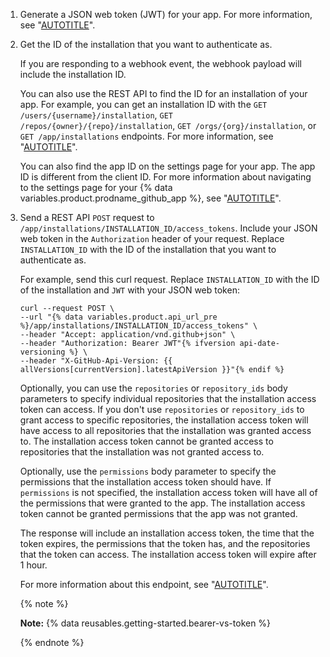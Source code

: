 1. Generate a JSON web token (JWT) for your app. For more information, see "[AUTOTITLE](/apps/creating-github-apps/authenticating-with-a-github-app/generating-a-json-web-token-jwt-for-a-github-app)".
1. Get the ID of the installation that you want to authenticate as.

   If you are responding to a webhook event, the webhook payload will include the installation ID.

   You can also use the REST API to find the ID for an installation of your app. For example, you can get an installation ID with the `GET /users/{username}/installation`, `GET /repos/{owner}/{repo}/installation`, `GET /orgs/{org}/installation`, or `GET /app/installations` endpoints. For more information, see "[AUTOTITLE](/rest/apps/apps)".

   You can also find the app ID on the settings page for your app. The app ID is different from the client ID. For more information about navigating to the settings page for your {% data variables.product.prodname_github_app %}, see "[AUTOTITLE](/apps/maintaining-github-apps/modifying-a-github-app-registration#navigating-to-your-github-app-settings)".

1. Send a REST API `POST` request to `/app/installations/INSTALLATION_ID/access_tokens`. Include your JSON web token in the `Authorization` header of your request. Replace `INSTALLATION_ID` with the ID of the installation that you want to authenticate as.

   For example, send this curl request. Replace `INSTALLATION_ID` with the ID of the installation and `JWT` with your JSON web token:

   ```shell
   curl --request POST \
   --url "{% data variables.product.api_url_pre %}/app/installations/INSTALLATION_ID/access_tokens" \
   --header "Accept: application/vnd.github+json" \
   --header "Authorization: Bearer JWT"{% ifversion api-date-versioning %} \
   --header "X-GitHub-Api-Version: {{ allVersions[currentVersion].latestApiVersion }}"{% endif %}
   ```

   Optionally, you can use the `repositories` or `repository_ids` body parameters to specify individual repositories that the installation access token can access. If you don't use `repositories` or `repository_ids` to grant access to specific repositories, the installation access token will have access to all repositories that the installation was granted access to. The installation access token cannot be granted access to repositories that the installation was not granted access to.

   Optionally, use the `permissions` body parameter to specify the permissions that the installation access token should have. If `permissions` is not specified, the installation access token will have all of the permissions that were granted to the app. The installation access token cannot be granted permissions that the app was not granted.

   The response will include an installation access token, the time that the token expires, the permissions that the token has, and the repositories that the token can access. The installation access token will expire after 1 hour.

   For more information about this endpoint, see "[AUTOTITLE](/rest/apps/apps)".

   {% note %}

   **Note:** {% data reusables.getting-started.bearer-vs-token %}

   {% endnote %}
